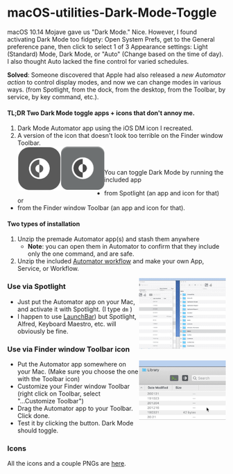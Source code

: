 # macOS-utilities-Dark-Mode-Toggle

macOS 10.14  Mojave gave us "Dark Mode." Nice. However, I found activating Dark Mode too fidgety: Open System Prefs, get to the General preference pane, then click to select 1 of 3 Appearance settings: Light (Standard) Mode, Dark Mode, or "Auto" (Change based on the time of day).  I also thought Auto lacked the fine control for varied schedules.    

**Solved**: Someone discovered that Apple had also released a *new Automator action* to control display modes, and now we can change modes in various ways. (from Spotlight, from the dock, from the desktop, from the Toolbar, by service, by key command, etc.).  

#### TL;DR Two Dark Mode toggle apps + icons that don't annoy me.
1. Dark Mode Automator app using the iOS DM icon I recreated.   
2. A version of the icon that doesn't look too terrible on the Finder window Toolbar.  
<img alt="Dark Mode Toggle icon image" src="3-All-the-Icons/2-variations-and-PNG-of-icons-I-use/iOS_DM_icon_main_RECREATED_transparentOUT.png" width="100" align="left"><img alt="Dark Mode Toggle icon button image" src="3-All-the-Icons/2-variations-and-PNG-of-icons-I-use/iOS_DM_icon_Toolbar_buttonOUT.png?" width="100" align="left">
<br/><br/>  
You can toggle Dark Mode by running the included app  

- from Spotlight (an app and icon for that) or  
- from the Finder window Toolbar (an app and icon for that).  


#### Two types of installation

1. Unzip the premade Automator app(s) and stash them anywhere 
   - **Note**: you can open them in Automator to confirm that they include only the one command, and are safe.
2. Unzip the included [Automator workflow](DarkModeTog-AutomatorWorkflow.workflow.zip) and make your own App, Service, or Workflow.  


<img alt="Dark Mode Toggle Example GIF" src="1-Dark-Mode-Toggle/DarkModeTog-Spotlight-Use.gif?raw=true" width="200" align="right">

### Use via Spotlight

- Just put the Automator app on your Mac, and activate it with Spotlight.  (I type  `dm` )
- I happen to use [LaunchBar](https://www.obdev.at/products/launchbar)) but Spotlight, Alfred, Keyboard Maestro, etc. will obviously be fine.  



### Use via Finder window Toolbar icon

<img alt="Dark Mode Toggle for Toolbar Example GIF" src="2-Dark-Mode-Toggle-for-Toolbar/DarkModeTog-Toolbar-Use.gif?raw=true" width="200" align="right">

- Put the Automator app somewhere on your Mac. (Make sure you choose the one with the Toolbar icon)
- Customize your Finder window Toolbar (right click on Toolbar, select "...Customize Toolbar")  
- Drag the Automator app to your Toolbar. Click done.  
- Test it by clicking the button. Dark Mode should toggle.  

### Icons

All the icons and a couple PNGs are [here](3-All-the-Icons).  